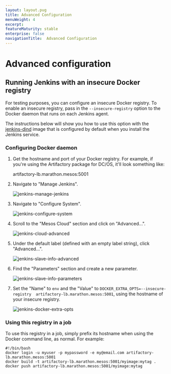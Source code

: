 ```yaml
---
layout: layout.pug
title: Advanced Configuration
menuWeight: 4
excerpt:
featureMaturity: stable
enterprise: false
navigationTitle:  Advanced Configuration
---
```

<h1>Advanced configuration</h1>

<h2>Running Jenkins with an insecure Docker registry</h2>

For testing purposes, you can configure an insecure Docker registry. To enable an insecure registry, pass in the <code>--insecure-registry</code> option to the Docker daemon that runs on each Jenkins agent.

The instructions below will show you how to use this option with the <a href="https://github.com/mesosphere/dcos-jenkins-dind-agent/">jenkins-dind</a> image that is configured by default when you install the Jenkins service.

<h3>Configuring Docker daemon</h3>

<ol>
<li>Get the hostname and port of your Docker registry. For example, if you're using the Artifactory package for DC/OS, it'll look something like:

artifactory-lb.marathon.mesos:5001</p></li>
<li><p>Navigate to "Manage Jenkins".

<img src="/service-docs/jenkins/img/dcos-jenkins-manage-jenkins.png" alt="jenkins-manage-jenkins" /></p></li>
<li><p>Navigate to "Configure System".

<img src="/service-docs/jenkins/img/dcos-jenkins-configure-system.png" alt="jenkins-configure-system" /></p></li>
<li><p>Scroll to the "Mesos Cloud" section and click on "Advanced...".

<img src="/service-docs/jenkins/img/dcos-jenkins-cloud-advanced.png" alt="jenkins-cloud-advanced" /></p></li>
<li><p>Under the default label (defined with an empty label string), click "Advanced...".

<img src="/service-docs/jenkins/img/dcos-jenkins-slave-info-advanced.png" alt="jenkins-slave-info-advanced" /></p></li>
<li><p>Find the "Parameters" section and create a new parameter.

<img src="/service-docs/jenkins/img/dcos-jenkins-slave-info-parameters.png" alt="jenkins-slave-info-parameters" /></p></li>
<li><p>Set the "Name" to <code>env</code> and the "Value" to <code>DOCKER_EXTRA_OPTS=--insecure-registry  artifactory-lb.marathon.mesos:5001</code>, using the hostname of your insecure registry.

<img src="/service-docs/jenkins/img/dcos-jenkins-docker-extra-opts.png" alt="jenkins-docker-extra-opts" /></p></li>
</ol>

<h3>Using this registry in a job</h3>

<p>To use this registry in a job, simply prefix its hostname when using the Docker command line, as normal. For example:

<pre><code>#!/bin/bash
docker login -u myuser -p mypassword -e my@email.com artifactory-lb.marathon.mesos:5001
docker build -t artifactory-lb.marathon.mesos:5001/myimage:mytag .
docker push artifactory-lb.marathon.mesos:5001/myimage:mytag
</code></pre>
